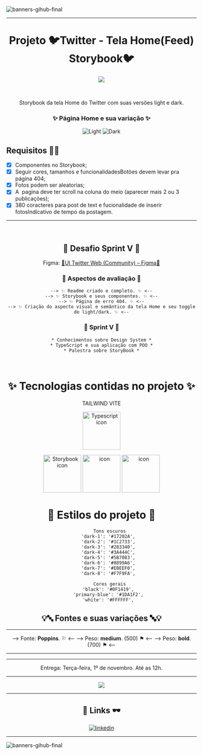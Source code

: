     
 
![banners-gihub-final](https://user-images.githubusercontent.com/100351576/198029195-06625761-f2a2-4e25-8729-e6ad58541c57.gif)

***

<h1 align="center" color="blue" > Projeto 🐦Twitter - Tela Home(Feed) Storybook🐦 </h1>

<div align="center">
<img  src="https://user-images.githubusercontent.com/100351576/198033565-699f08f4-1cd9-4c63-90ce-f0bc7c1e196f.jpg">
</img>
</div>

 <p align="center" color= "blue" >
Storybook da tela Home do Twitter com suas versões light e dark.
</p>

<h3 align="center" color="darkred">
✨ Página Home e sua variação ✨ 
</h3>
<div align="center" color="darkred">

![Light](https://user-images.githubusercontent.com/100351576/198385306-75c8d0ca-8f83-4c7b-a98e-6f844e7f0aab.jpg)
![Dark](https://user-images.githubusercontent.com/100351576/198385303-4b86fb20-9d3e-4101-9c2b-30d1d03cedc5.jpg)

</div>


## Requisitos 👩‍💻 
 - [X]  Componentes no Storybook;
 - [x]  Seguir cores, tamanhos e funcionalidadesBotões devem levar pra página 404;
 - [x]  Fotos podem ser aleatorias;
 - [x]  A  pagina deve ter scroll na coluna do meio (aparecer mais 2 ou 3 publicações);
 - [x]  380 coracteres para post de text e fucionalidade de inserir fotosIndicativo de tempo da postagem.

***
 <div align="center">
 
## 🧠 Desafio Sprint V 🎨
 
Figma: <a href="https://www.figma.com/file/E0J4sPihtdgIMI2Z4BOmLv/UI-Twitter-Web-(Community)?node-id=0%3A1">🎨UI Twitter Web (Community) – Figma📐</a> 
    
### 👀 Aspectos de avaliação 👀
    
    
    --> ✨ Readme criado e completo. ✨ <--
    --> ✨ Storybook e seus componentes. ✨ <--
    --> ✨ Página de erro 404. ✨ <--
    --> ✨ Criação do aspecto visual e semântico da tela Home e seu toggle de light/dark. ✨ <--
                                                                                
###  🧠 Sprint V 🧠
                                                                                               
    * Conhecimentos sobre Design System *
    * TypeScript e sua aplicação com POO *
    * Palestra sobre StoryBook *

</div>
      
 <div align="center">
 
# ✨ Tecnologias contidas no projeto ✨ 

  TAILWIND
  VITE
  
  <img height= "100px" width="100px"
     src="https://user-images.githubusercontent.com/100351576/198030791-fff26edc-106f-4536-bf51-63fcd3a7a3d9.svg"
     alt="Typescript icon">

  <img height= "100px" width="100px"
     src="https://user-images.githubusercontent.com/100351576/198030739-6e5f1539-6e3d-4c27-8224-d159e534095b.svg"
     alt="Storybook icon">
  <img height= "100px" width="100px"
     src="https://user-images.githubusercontent.com/100351576/198030758-1db770a7-6fbc-4101-8e76-b77806e7d0ec.svg"
     alt="icon">
  <img height= "100px" width="100px"
     src="https://user-images.githubusercontent.com/100351576/198032634-55b66f87-4c93-4a75-ba13-43503dc9406c.svg"
     alt="icon">

#  🌈 Estilos do projeto 🌈


         

          Tons escuros
         'dark-1': '#17202A',
         'dark-2': '#1C2733',
         'dark-3': '#283340',
         'dark-4': '#3A444C',
         'dark-5': '#5B7083',
         'dark-6': '#8899A6',
         'dark-7': '#EBEEF0',
         'dark-8': '#F7F9FA',
         
          Cores gerais
         'black': '#0F1419',
         'primary-blue': '#1DA1F2',
         'white': '#FFFFFF',

      
## 💡🔤 Fontes e suas variações 🔤💡  
_____________________________  
--> Fonte: **Poppins**. ⚐ <--
--> Peso: **medium**. (500) ⚑ <--
--> Peso: **bold**. (700) ⚑ <--
_____________________________

</div>

***
 
 
 <p color="red" align="center">
Entrega: Terça-feira, 1º de novembro. Até as 12h.
</p>


***

<div align="center">
<img src= "https://user-images.githubusercontent.com/100351576/196284969-f7df7615-1007-4cf6-bce9-8789d85bc645.svg" > </img>
</div>


---

<div align="center">

## 🔗 Links 🕶️

</div>

<div align="center">
      
[![linkedin](https://img.shields.io/badge/linkedin-0A66C2?style=for-the-badge&logo=linkedin&logoColor=white)](https://www.linkedin.com/in/ias-cristina)
      
</div>

---

![banners-gihub-final](https://user-images.githubusercontent.com/100351576/198029195-06625761-f2a2-4e25-8729-e6ad58541c57.gif)


